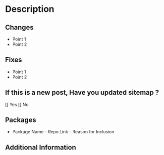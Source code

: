 # Description

## Changes

-   Point 1
-   Point 2

## Fixes

-   Point 1
-   Point 2

## If this is a new post, Have you updated sitemap ?

[] Yes
[] No

## Packages

-   Package Name - Repo Link - Reason for Inclusion

## Additional Information
